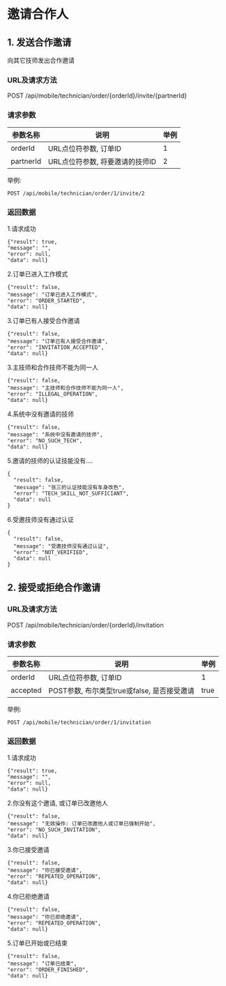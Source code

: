 # 邀请合作人

## 1. 发送合作邀请
向其它技师发出合作邀请
### URL及请求方法
POST /api/mobile/technician/order/{orderId}/invite/{partnerId}

### 请求参数

| 参数名称 | 说明 | 举例 |
| ------- | ---- | ---- |
| orderId | URL点位符参数, 订单ID | 1 |
| partnerId | URL点位符参数, 将要邀请的技师ID | 2 |

举例:

```
POST /api/mobile/technician/order/1/invite/2
```

### 返回数据
1.请求成功

```
{"result": true,
"message": "",
"error": null,
"data": null}
```

2.订单已进入工作模式

```
{"result": false,
"message": "订单已进入工作模式",
"error": "ORDER_STARTED",
"data": null}
```

3.订单已有人接受合作邀请

```
{"result": false,
"message": "订单已有人接受合作邀请",
"error": "INVITATION_ACCEPTED",
"data": null}
```

3.主技师和合作技师不能为同一人

```
{"result": false,
"message": "主技师和合作技师不能为同一人",
"error": "ILLEGAL_OPERATION",
"data": null}
```

4.系统中没有邀请的技师

```
{"result": false,
"message": "系统中没有邀请的技师",
"error": "NO_SUCH_TECH",
"data": null}
```

5.邀请的技师的认证技能没有....

```
{
  "result": false,
  "message": "张三的认证技能没有车身改色",
  "error": "TECH_SKILL_NOT_SUFFICIANT",
  "data": null
}
```

6.受邀技师没有通过认证

```
{
  "result": false,
  "message": "受邀技师没有通过认证",
  "error": "NOT_VERIFIED",
  "data": null
}
```

## 2. 接受或拒绝合作邀请
### URL及请求方法
POST /api/mobile/technician/order/{orderId}/invitation

### 请求参数

| 参数名称 | 说明 | 举例 |
| ------- | ---- | ---- |
| orderId | URL点位符参数, 订单ID | 1 |
| accepted | POST参数, 布尔类型true或false, 是否接受邀请 | true |

举例:

```
POST /api/mobile/technician/order/1/invitation
```

### 返回数据
1.请求成功

```
{"result": true,
"message": "",
"error": null,
"data": null}
```

2.你没有这个邀请, 或订单已改邀他人

```
{"result": false,
"message": "无效操作: 订单已改邀他人或订单已强制开始",
"error": "NO_SUCH_INVITATION",
"data": null}
```

3.你已接受邀请

```
{"result": false,
"message": "你已接受邀请",
"error": "REPEATED_OPERATION",
"data": null}
```

4.你已拒绝邀请

```
{"result": false,
"message": "你已拒绝邀请",
"error": "REPEATED_OPERATION",
"data": null}
```

5.订单已开始或已结束

```
{"result": false,
"message": "订单已结束",
"error": "ORDER_FINISHED",
"data": null}
```

